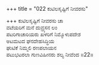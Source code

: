 +++
title = "022 ಕುಟಿಲಸೃಷ್ಟಿಗೆ ನೀವರಸು"

+++
ಕುಟಿಲಸೃಷ್ಟಿಗೆ ನೀವರಸು ಚಾ  
ವಟೆಯರಿಗೆ ಮನೆ ದುವ್ರ್ಯಸನ ಲಂ  
ಪಟರಿಗಾಚಾರಿಯರು ಖಳರಿಗೆ ನಿಮ್ಮೊಳುಪದೇಶ  
ಅಟಮಟದ ಘನದೇಹಸಿದ್ಧಿಯ   
ಘುಟಿಕೆ ನಿಮ್ಮಲಿ ರಣಪಲಾಯನ  
ಪಟುಭಟರಲಾ ಗುಣವಿಹೀನರು ಶಲ್ಯ ನೀವೆಂದ      ॥22॥